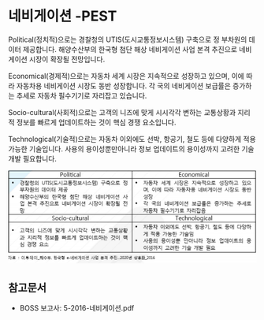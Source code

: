 # 네비게이션 -PEST


Political(정치적)으로는 경찰청의 UTIS(도시교통정보시스템) 구축으로 정 부차원의 데이터 제공합니다. 해양수산부의 한국형 첨단 해상 네비게이션 사업 본격 추진으로 네비게이션 시장이 확장될 전망입니다.


Economical(경제적)으로는 자동차 세계 시장은 지속적으로 성장하고 있으며, 이에 따라 자동차용 네비게이션 시장도 동반 성장합니다. 각 국의 네비게이션 보급률은 증가하는 추세로 자동차 필수기기로 자리잡고 있습니다.


Socio-cultural(사회적)으로는 고객의 니즈에 맞게 시시각각 변하는 교통상황과 지리적 정보를 빠르게 업데이트하는 것이 핵심 경쟁 요소입니다.


Technological(기술적)으로는 자동차 이외에도 선박, 항공기, 철도 등에 다양하게 적용 가능한 기술입니다.
사용의 용이성뿐만아니라 정보 업데이트의 용이성까지 고려한 기술 개발 필요합니다.

![ ](./images/네비게이션_Q13_4_1.PNG)

## 참고문서
- BOSS 보고사: 5-2016-네비게이션.pdf
